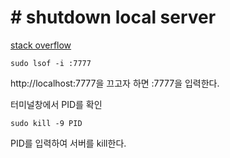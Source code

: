# # shutdown local server

[stack overflow](https://stackoverflow.com/questions/12397175/how-do-i-close-an-open-port-from-the-terminal-on-the-mac)

```shell
sudo lsof -i :7777
```

http://localhost:7777을 끄고자 하면 :7777을 입력한다.

터미널창에서 PID를 확인

```shell
sudo kill -9 PID
```

PID를 입력하여 서버를 kill한다.